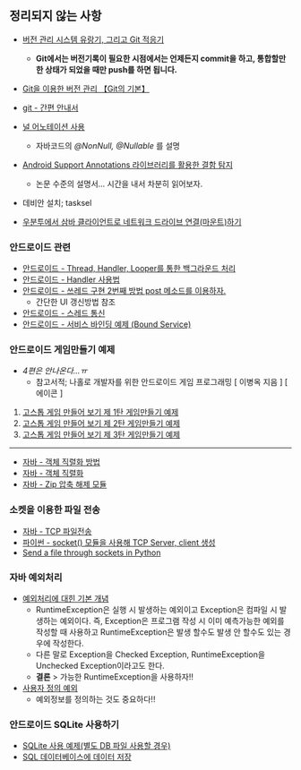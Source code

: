 ## 정리되지 않는 사항


* [버전 관리 시스템 유랑기, 그리고 Git 적응기](https://gist.github.com/benelog/2922437)
    - **Git에서는 버전기록이 필요한 시점에서는 언제든지 commit을 하고, 통합할만한 상태가 되었을 때만 push를 하면 됩니다.**
* [Git을 이용한 버전 관리 【Git의 기본】](https://backlog.com/git-tutorial/kr/intro/intro1_1.html)
* [git - 간편 안내서](http://rogerdudler.github.io/git-guide/index.ko.html)

* [널 어노테이션 사용](https://www.ibm.com/support/knowledgecenter/ko/SSRTLW_9.0.1/org.eclipse.jdt.doc.user/tasks/task-using_null_annotations.htm)
    - 자바코드의 _@NonNull, @Nullable_ 를 설명
* [Android Support Annotations 라이브러리를 활용한 결함 탐지](http://d2.naver.com/helloworld/8725603)
    - 논문 수준의 설명서... 시간을 내서 차분히 읽어보자.
* 데비안 설치; tasksel
* [우분투에서 삼바 클라이언트로 네트워크 드라이브 연결(마운트)하기](https://www.wsgvet.com/bbs/board.php?bo_table=web&wr_id=26)


### 안드로이드 관련

* [안드로이드 - Thread, Handler, Looper를 통한 백그라운드 처리](http://itmining.tistory.com/5)
* [안드로이드 - Handler 사용법](http://itmining.tistory.com/16)
* [안드로이드 - 쓰레드 구현 2번째 방법 post 메소드를 이용하자.](http://gakari.tistory.com/entry/%EC%95%88%EB%93%9C%EB%A1%9C%EC%9D%B4%EB%93%9C-%EC%93%B0%EB%A0%88%EB%93%9C-%EA%B5%AC%ED%98%84-2%EB%B2%88%EC%A7%B8-%EB%B0%A9%EB%B2%95-post-%EB%A9%94%EC%86%8C%EB%93%9C%EB%A5%BC-%EC%9D%B4%EC%9A%A9%ED%95%98%EC%9E%90?category=414830)
    - 간단한 UI 갱신방법 참조
* [안드로이드 - 스레드 통신](http://androidyongyong.tistory.com/6)
* [안드로이드 - 서비스 바인딩 예제 (Bound Service)](http://bitsoul.tistory.com/149)


### 안드로이드 게임만들기 예제

* _4편은 안나온다...ㅠ_
    - 참고서적; 나홀로 개발자를 위한 안드로이드 게임 프로그래밍 [ 이병옥 지음 ] [ 에이콘 ]

1. [고스톱 게임 만들어 보기 제 1탄 게임만들기 예제](http://ssscool.tistory.com/entry/%EC%95%88%EB%93%9C%EB%A1%9C%EC%9D%B4%EB%93%9C-%EC%95%88%EB%93%9C%EB%A1%9C%EC%9D%B4%EB%93%9C%EC%8A%A4%ED%8A%9C%EB%94%94%EC%98%A4Android-Studio-%EA%B3%A0%EC%8A%A4%ED%86%B1-%EA%B2%8C%EC%9E%84-%EB%A7%8C%EB%93%A4%EC%96%B4-%EB%B3%B4%EA%B8%B0-%EC%A0%9C-1%ED%83%84-%EA%B2%8C%EC%9E%84%EB%A7%8C%EB%93%A4%EA%B8%B0-%EC%98%88%EC%A0%9C-%EC%95%88%EB%93%9C%EB%A1%9C%EC%9D%B4%EB%93%9C-%EC%98%88%EC%A0%9C-%EC%95%88%EB%93%9C%EB%A1%9C%EC%9D%B4%EB%93%9C-%EA%B0%95%EC%A2%8C)
2. [고스톱 게임 만들어 보기 제 2탄 게임만들기 예제](http://ssscool.tistory.com/entry/%EC%95%88%EB%93%9C%EB%A1%9C%EC%9D%B4%EB%93%9C-%EC%95%88%EB%93%9C%EB%A1%9C%EC%9D%B4%EB%93%9C%EC%8A%A4%ED%8A%9C%EB%94%94%EC%98%A4Android-Studio-%EA%B3%A0%EC%8A%A4%ED%86%B1-%EA%B2%8C%EC%9E%84-%EB%A7%8C%EB%93%A4%EC%96%B4-%EB%B3%B4%EA%B8%B0-%EC%A0%9C-2%ED%83%84-%EA%B2%8C%EC%9E%84%EB%A7%8C%EB%93%A4%EA%B8%B0-%EC%98%88%EC%A0%9C-%EC%95%88%EB%93%9C%EB%A1%9C%EC%9D%B4%EB%93%9C-%EC%98%88%EC%A0%9C-%EC%95%88%EB%93%9C%EB%A1%9C%EC%9D%B4%EB%93%9C-%EA%B0%95%EC%A2%8C)
3. [고스톱 게임 만들어 보기 제 3탄 게임만들기 예제](http://ssscool.tistory.com/entry/%EC%95%88%EB%93%9C%EB%A1%9C%EC%9D%B4%EB%93%9C-%EC%95%88%EB%93%9C%EB%A1%9C%EC%9D%B4%EB%93%9C%EC%8A%A4%ED%8A%9C%EB%94%94%EC%98%A4Android-Studio-%EA%B3%A0%EC%8A%A4%ED%86%B1-%EA%B2%8C%EC%9E%84-%EB%A7%8C%EB%93%A4%EC%96%B4-%EB%B3%B4%EA%B8%B0-%EC%A0%9C-3%ED%83%84-%EA%B2%8C%EC%9E%84%EB%A7%8C%EB%93%A4%EA%B8%B0-%EC%98%88%EC%A0%9C-%EC%95%88%EB%93%9C%EB%A1%9C%EC%9D%B4%EB%93%9C-%EC%98%88%EC%A0%9C-%EC%95%88%EB%93%9C%EB%A1%9C%EC%9D%B4%EB%93%9C-%EA%B0%95%EC%A2%8C)

----

* [자바 - 객체 직렬화 방법](http://mainia.tistory.com/2103)
* [자바 - 객체 직렬화](http://hyeonstorage.tistory.com/252)
* [자바 - Zip 압축 해제 모듈](http://nowonbun.tistory.com/321)


### 소켓을 이용한 파일 전송

* [자바 - TCP 파일전송](http://paduk.tistory.com/48)
* [파이썬 - socket() 모듈을 사용해 TCP Server, client 생성](http://www.ylabs.co.kr/index.php?document_srl=9600&mid=board_dev_python&order_type=desc&sort_index=readed_count)
* [Send a file through sockets in Python](https://stackoverflow.com/questions/9382045/send-a-file-through-sockets-in-python)


### 자바 예외처리
* [예외처리에 대힌 기본 개념](https://wikidocs.net/229)
    - RuntimeException은 실행 시 발생하는 예외이고 Exception은 컴파일 시 발생하는 예외이다. 즉, Exception은 프로그램 작성 시 이미 예측가능한 예외를 작성할 때 사용하고 RuntimeException은 발생 할수도 발생 안 할수도 있는 경우에 작성한다.
    - 다른 말로 Exception을 Checked Exception, RuntimeException을 Unchecked Exception이라고도 한다.
    - **결론** > 가능한 RuntimeException을 사용하자!!
* [사용자 정의 예외](http://palpit.tistory.com/914)
    - 예외정보를 정의하는 것도 중요하다!!


### 안드로이드 SQLite 사용하기

* [SQLite 사용 예제(별도 DB 파일 사용할 경우)](http://snowdeer.info/android-sqlite-example-using-file/)
* [SQL 데이터베이스에 데이터 저장](https://developer.android.com/training/basics/data-storage/databases.html?hl=ko)

